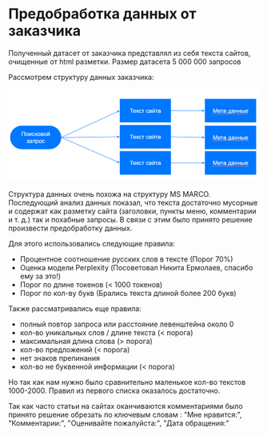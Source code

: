 # Предобработка данных от заказчика

Полученный датасет от заказчика представлял из себя текста сайтов, очищенные от html разметки. 
Размер датасета 5 000 000 запросов

Рассмотрем структуру данных заказчика:

![img.png](images/vk_data_structure.png)

Структура данных очень похожа на структуру MS MARCO. Последующий анализ данных показал, что текста достаточно мусорные
и содержат как разметку сайта (заголовки, пункты меню, комментарии и т. д.) так и похабные запросы.
В связи с этим было принято решение произвести предобработку данных.

Для этого использовались следующие правила:
* Процентное соотношение русских слов в тексте (Порог 70%)
* Оценка модели Perplexity (Посоветовал Никита Ермолаев, спасибо ему за это!)
* Порог по длине токенов (< 1000 токенов)
* Порог по кол-ву букв (Брались текста длиной более 200 букв)

Также рассматривались еще правила:
* полный повтор запроса или расстояние левенштейна около 0
* кол-во уникальных слов / длине текста (< порога)
* максимальная длина слова (> порога)
* кол-во предложений (< порога)
* нет знаков препинания
* кол-во не буквенной информации (< порога)

Но так как нам нужно было сравнительно маленькое кол-во текстов 1000-2000. Правил из первого списка оказалось достаточно.

Так как часто статьи на сайтах оканчиваются комментариями было принято решение обрезать по ключевым словам : "Мне нравится:", "Комментарии:", "Оценивайте пожалуйста:", "Дата обращения:"






